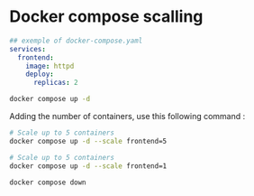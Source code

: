 # Docker compose scalling

```yaml
## exemple of docker-compose.yaml
services:
  frontend:
    image: httpd
    deploy:
      replicas: 2
```


```bash
docker compose up -d
```


Adding the number of containers, use this following command :

```bash
# Scale up to 5 containers
docker compose up -d --scale frontend=5
```

```bash
# Scale up to 5 containers
docker compose up -d --scale frontend=1
```

```bash
docker compose down
```